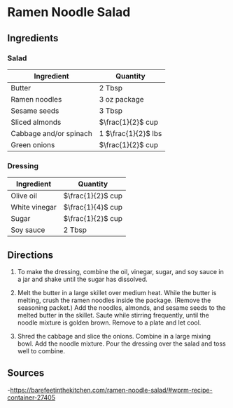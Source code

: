# Ramen Noodle Salad

## Ingredients

### Salad

| Ingredient | Quantity |
| --- | --- |
| Butter | 2 Tbsp |
| Ramen noodles | 3 oz package |
| Sesame seeds | 3 Tbsp |
| Sliced almonds | $\frac{1}{2}$ cup |
| Cabbage and/or spinach | 1 $\frac{1}{2}$ lbs |
| Green onions | $\frac{1}{2}$ cup |

### Dressing

| Ingredient | Quantity |
| --- | --- |
| Olive oil | $\frac{1}{2}$ cup |
| White vinegar | $\frac{1}{4}$ cup |
| Sugar | $\frac{1}{2}$ cup |
| Soy sauce | 2 Tbsp |

## Directions

1. To make the dressing, combine the oil, vinegar, sugar, and soy sauce in a
   jar and shake until the sugar has dissolved.

2. Melt the butter in a large skillet over medium heat. While the butter is
   melting, crush the ramen noodles inside the package. (Remove the seasoning
   packet.) Add the noodles, almonds, and sesame seeds to the melted butter in
   the skillet. Saute while stirring frequently, until the noodle mixture is
   golden brown. Remove to a plate and let cool.

3. Shred the cabbage and slice the onions. Combine in a large mixing bowl. Add
   the noodle mixture. Pour the dressing over the salad and toss well to
   combine. 

## Sources

-https://barefeetinthekitchen.com/ramen-noodle-salad/#wprm-recipe-container-27405
